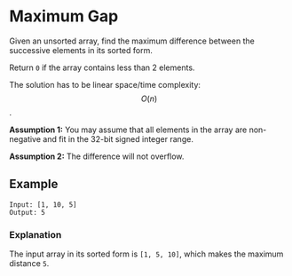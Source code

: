 # Maximum Gap

Given an unsorted array, find the maximum difference between the successive elements in its sorted form.

Return `0` if the array contains less than 2 elements.

The solution has to be linear space/time complexity: $$O(n)$$.

**Assumption 1:** You may assume that all elements in the array are non-negative and fit in the 32-bit signed integer range.

**Assumption 2:** The difference will not overflow.

## Example
```
Input: [1, 10, 5]
Output: 5
```

### Explanation
The input array in its sorted form is `[1, 5, 10]`, which makes the maximum distance `5`.